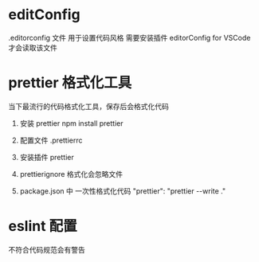 # editConfig

.editorconfig 文件 用于设置代码风格
需要安装插件 editorConfig for VSCode 才会读取该文件

# prettier 格式化工具

当下最流行的代码格式化工具，保存后会格式化代码

1. 安装 prettier
   npm install prettier
2. 配置文件 .prettierrc

3. 安装插件 prettier

4. prettierignore 格式化会忽略文件

5. package.json 中
   一次性格式化代码
   "prettier": "prettier --write ."

# eslint 配置

不符合代码规范会有警告
